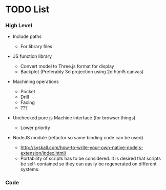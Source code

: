 # TODO List #

### High Level ###
 * Include paths
    - For library files
 * JS function library
    - Convert model to Three.js format for display
    - Backplot (Preferably 3d projection using 2d html5 canvas)
 * Machining operations
    - Pocket
    - Drill
    - Facing
    - ???

 * Unchecked pure js Machine interface (for browser things)
    - Lower priority
 * NodeJS module (refactor so same binding code can be used)
    - http://syskall.com/how-to-write-your-own-native-nodejs-extension/index.html/
    - Portability of scripts has to be considered. It is desired that scripts be self-contained so they can easily be regenerated on different systems.

### Code ###
